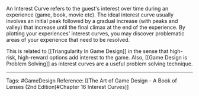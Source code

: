An Interest Curve refers to the guest's interest over time during an experience (game, book, movie etc). The ideal interest curve usually involves an initial peak followed by a gradual increase (with peaks and valley) that increase until the final climax at the end of the experience. By plotting your experiences' interest curves, you may discover problematic areas of your experience that need to be resolved.

This is related to [[Triangularity In Game Design]] in the sense that high-risk, high-reward options add interest to the game. Also, [[Game Design is Problem Solving]] as interest curves are a useful problem solving technique.

---

Tags: #GameDesign
Reference: [[The Art of Game Design - A Book of Lenses (2nd Edition)#Chapter 16 Interest Curves]]